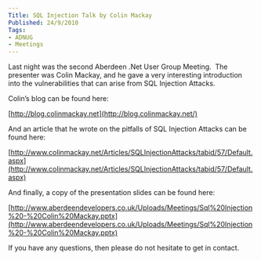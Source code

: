 ```yaml
---
Title: SQL Injection Talk by Colin Mackay
Published: 24/9/2010
Tags:
- ADNUG
- Meetings
---
```


Last night was the second Aberdeen .Net User Group Meeting.  The presenter was Colin Mackay, and he gave a very interesting introduction into the vulnerabilities that can arise from SQL Injection Attacks.

Colin’s blog can be found here:

[http://blog.colinmackay.net](http://blog.colinmackay.net/)

And an article that he wrote on the pitfalls of SQL Injection Attacks can be found here:

[http://www.colinmackay.net/Articles/SQLInjectionAttacks/tabid/57/Default.aspx](http://www.colinmackay.net/Articles/SQLInjectionAttacks/tabid/57/Default.aspx)

And finally, a copy of the presentation slides can be found here:

[http://www.aberdeendevelopers.co.uk/Uploads/Meetings/Sql%20Injection%20-%20Colin%20Mackay.pptx](http://www.aberdeendevelopers.co.uk/Uploads/Meetings/Sql%20Injection%20-%20Colin%20Mackay.pptx)

If you have any questions, then please do not hesitate to get in contact.
